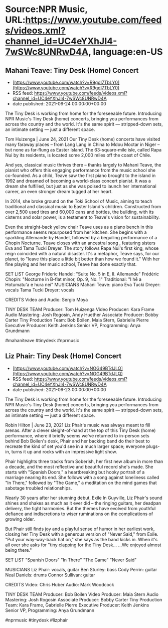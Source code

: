 # Source:NPR Music, URL:https://www.youtube.com/feeds/videos.xml?channel_id=UC4eYXhJI4-7wSWc8UNRwD4A, language:en-US

## Mahani Teave: Tiny Desk (Home) Concert
 - [https://www.youtube.com/watch?v=R9gdI7TbLY0](https://www.youtube.com/watch?v=R9gdI7TbLY0)
 - RSS feed: https://www.youtube.com/feeds/videos.xml?channel_id=UC4eYXhJI4-7wSWc8UNRwD4A
 - date published: 2021-06-24 00:00:00+00:00

The Tiny Desk is working from home for the foreseeable future. Introducing NPR Music's Tiny Desk (home) concerts, bringing you performances from across the country and the world. It's the same spirit — stripped-down sets, an intimate setting — just a different space.

Tom Huizenga | June 24, 2021
Our Tiny Desk (home) concerts have visited many faraway places – from Lang Lang in China to Mdou Moctar in Niger – but none as far-flung as Easter Island. The 63-square-mile isle, called Rapa Nui by its residents, is located some 2,000 miles off the coast of Chile.

And yes, classical music thrives there – thanks largely to Mahani Teave, the pianist who offers this engaging performance from the music school she co-founded. As a child, Teave saw the first piano brought to the island in 1992 and dreamed of becoming a world-class concert pianist. It was a dream she fulfilled, but just as she was poised to launch her international career, an even stronger dream tugged at her heart.

In 2014, she broke ground on the Toki School of Music, aiming to teach traditional and classical music to Easter Island's children. Constructed from over 2,500 used tires and 60,000 cans and bottles, the building, with its cisterns and solar power, is a testament to Teave's vision for sustainability.

Even the straight-back yellow chair Teave uses as a piano bench in this performance seems repurposed from her kitchen. She begins with a sparkling Allemande by Handel, followed by a beguiling performance of a Chopin Nocturne. Teave closes with an ancestral song , featuring sisters Eva and Tama Tucki Dreyer. The story follows Rapa Nui's first king, whose reign coincided with a natural disaster. It's a metaphor, Teave says, for our planet, to "leave this place a little bit better than how we found it." With her fine playing and her music school, Teave has done exactly that.

SET LIST
George Frideric Handel: "Suite No. 5 in E, II. Allemande"
Frédéric Chopin: "Nocturne in B-flat minor, Op. 9, No. 1"
Traditional: "I hē a Hotumatu'a e hura nei"
MUSICIANS
Mahani Teave: piano
Eva Tucki Dreyer: vocals
Tama Tucki Dreyer: vocals

CREDITS
Video and Audio: Sergio Moya

TINY DESK TEAM
Producer: Tom Huizenga
Video Producer: Kara Frame
Audio Mastering: Josh Rogosin, Andy Huether
Associate Producer: Bobby Carter
Tiny Production Team: Bob Boilen, Maia Stern, Gabrielle Pierre
Executive Producer: Keith Jenkins
Senior VP, Programming: Anya Grundmann

#mahaniteave #tinydesk #nprmusic

## Liz Phair: Tiny Desk (Home) Concert
 - [https://www.youtube.com/watch?v=NOG49BTdJLQ](https://www.youtube.com/watch?v=NOG49BTdJLQ)
 - RSS feed: https://www.youtube.com/feeds/videos.xml?channel_id=UC4eYXhJI4-7wSWc8UNRwD4A
 - date published: 2021-06-23 00:00:00+00:00

The Tiny Desk is working from home for the foreseeable future. Introducing NPR Music's Tiny Desk (home) concerts, bringing you performances from across the country and the world. It's the same spirit — stripped-down sets, an intimate setting — just a different space.

Robin Hilton | June 23, 2021
Liz Phair's music was always meant to fill arenas. After a clever sleight-of-hand at the top of this Tiny Desk (home) performance, where it briefly seems we've returned to in-person sets behind Bob Boilen's desk, Phair and her backing band do their best to recreate the kind of set you'd see in a much larger space; everyone plugs-in, turns it up and rocks with an impressive light show.

Phair highlights three tracks from Soberish, her first new album in more than a decade, and the most reflective and beautiful record she's made. She starts with "Spanish Doors," a heartbreaking but hooky portrait of a marriage nearing its end. She follows with a song against loneliness called "In There," followed by "The Game," a meditation on the mind games that sabotage troubled relationships.

Nearly 30 years after her stunning debut, Exile In Guyville, Liz Phair's sound shines and shakes as much as it ever did – the ringing guitars, her deadpan delivery, the tight harmonies. But the themes have evolved from youthful defiance and indiscretions to wiser ruminations on the complications of growing older.

But Phair still finds joy and a playful sense of humor in her earliest work, closing her Tiny Desk with a generous version of "Never Said," from Exile. "Put your way-way-back hat on," she says as the band kicks in. When it's all over she asks for "tiny clapping for the Tiny Desk... ...We enjoyed almost being there."

SET LIST
"Spanish Doors"
"In There"
"The Game"
"Never Said"

MUSICIANS
Liz Phair: vocals, guitar
Ben Sturley: bass
Cody Perrin: guitar
Neal Daniels: drums
Connor Sullivan: guitar

CREDITS
Video: Chris Huber
Audio: Mark Woodcock

TINY DESK TEAM
Producer: Bob Boilen
Video Producer: Maia Stern
Audio Mastering: Josh Rogosin
Associate Producer: Bobby Carter
Tiny Production Team: Kara Frame, Gabrielle Pierre
Executive Producer: Keith Jenkins
Senior VP, Programming: Anya Grundmann

#nprmusic #tinydesk #lizphair

